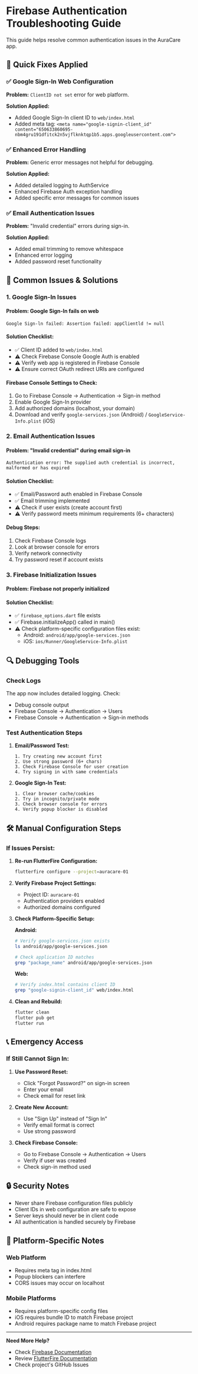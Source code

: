 # Firebase Authentication Troubleshooting Guide

This guide helps resolve common authentication issues in the AuraCare app.

## 🔧 Quick Fixes Applied

### ✅ **Google Sign-In Web Configuration**

**Problem:** `ClientID not set` error for web platform.

**Solution Applied:**
- Added Google Sign-In client ID to `web/index.html`
- Added meta tag: `<meta name="google-signin-client_id" content="650633860695-nbm4gru191dfitck2n5vjflknktqp1b5.apps.googleusercontent.com">`

### ✅ **Enhanced Error Handling**

**Problem:** Generic error messages not helpful for debugging.

**Solution Applied:**
- Added detailed logging to AuthService
- Enhanced Firebase Auth exception handling
- Added specific error messages for common issues

### ✅ **Email Authentication Issues**

**Problem:** "Invalid credential" errors during sign-in.

**Solution Applied:**
- Added email trimming to remove whitespace
- Enhanced error logging
- Added password reset functionality

## 🐛 Common Issues & Solutions

### 1. **Google Sign-In Issues**

#### **Problem:** Google Sign-In fails on web
```
Google Sign-ln failed: Assertion failed: appClientld != null
```

#### **Solution Checklist:**
- ✅ Client ID added to `web/index.html`
- ⚠️ Check Firebase Console Google Auth is enabled
- ⚠️ Verify web app is registered in Firebase Console
- ⚠️ Ensure correct OAuth redirect URIs are configured

#### **Firebase Console Settings to Check:**
1. Go to Firebase Console → Authentication → Sign-in method
2. Enable Google Sign-In provider
3. Add authorized domains (localhost, your domain)
4. Download and verify `google-services.json` (Android) / `GoogleService-Info.plist` (iOS)

### 2. **Email Authentication Issues**

#### **Problem:** "Invalid credential" during email sign-in
```
Authentication error: The supplied auth credential is incorrect, malformed or has expired
```

#### **Solution Checklist:**
- ✅ Email/Password auth enabled in Firebase Console
- ✅ Email trimming implemented
- ⚠️ Check if user exists (create account first)
- ⚠️ Verify password meets minimum requirements (6+ characters)

#### **Debug Steps:**
1. Check Firebase Console logs
2. Look at browser console for errors
3. Verify network connectivity
4. Try password reset if account exists

### 3. **Firebase Initialization Issues**

#### **Problem:** Firebase not properly initialized

#### **Solution Checklist:**
- ✅ `firebase_options.dart` file exists
- ✅ Firebase.initializeApp() called in main()
- ⚠️ Check platform-specific configuration files exist:
  - Android: `android/app/google-services.json`
  - iOS: `ios/Runner/GoogleService-Info.plist`

## 🔍 Debugging Tools

### **Check Logs**
The app now includes detailed logging. Check:
- Debug console output
- Firebase Console → Authentication → Users
- Firebase Console → Authentication → Sign-in methods

### **Test Authentication Steps**

1. **Email/Password Test:**
   ```
   1. Try creating new account first
   2. Use strong password (6+ chars)
   3. Check Firebase Console for user creation
   4. Try signing in with same credentials
   ```

2. **Google Sign-In Test:**
   ```
   1. Clear browser cache/cookies
   2. Try in incognito/private mode
   3. Check browser console for errors
   4. Verify popup blocker is disabled
   ```

## 🛠️ Manual Configuration Steps

### **If Issues Persist:**

1. **Re-run FlutterFire Configuration:**
   ```bash
   flutterfire configure --project=auracare-01
   ```

2. **Verify Firebase Project Settings:**
   - Project ID: `auracare-01`
   - Authentication providers enabled
   - Authorized domains configured

3. **Check Platform-Specific Setup:**

   **Android:**
   ```bash
   # Verify google-services.json exists
   ls android/app/google-services.json
   
   # Check application ID matches
   grep "package_name" android/app/google-services.json
   ```

   **Web:**
   ```bash
   # Verify index.html contains client ID
   grep "google-signin-client_id" web/index.html
   ```

4. **Clean and Rebuild:**
   ```bash
   flutter clean
   flutter pub get
   flutter run
   ```

## 📞 Emergency Access

### **If Still Cannot Sign In:**

1. **Use Password Reset:**
   - Click "Forgot Password?" on sign-in screen
   - Enter your email
   - Check email for reset link

2. **Create New Account:**
   - Use "Sign Up" instead of "Sign In"
   - Verify email format is correct
   - Use strong password

3. **Check Firebase Console:**
   - Go to Firebase Console → Authentication → Users
   - Verify if user was created
   - Check sign-in method used

## 🔒 Security Notes

- Never share Firebase configuration files publicly
- Client IDs in web configuration are safe to expose
- Server keys should never be in client code
- All authentication is handled securely by Firebase

## 📱 Platform-Specific Notes

### **Web Platform**
- Requires meta tag in index.html
- Popup blockers can interfere
- CORS issues may occur on localhost

### **Mobile Platforms**
- Requires platform-specific config files
- iOS requires bundle ID to match Firebase project
- Android requires package name to match Firebase project

---

**Need More Help?**
- Check [Firebase Documentation](https://firebase.google.com/docs/auth)
- Review [FlutterFire Documentation](https://firebase.flutter.dev/)
- Check project's GitHub Issues
